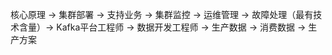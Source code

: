 
核心原理 -> 集群部署 -> 支持业务 -> 集群监控 -> 运维管理 -> 故障处理（最有技术含量）-> Kafka平台工程师 -> 
数据开发工程师 -> 生产数据 -> 消费数据 -> 生产方案
